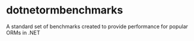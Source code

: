 dotnetormbenchmarks
===================

A standard set of benchmarks created to provide performance for popular ORMs in .NET
